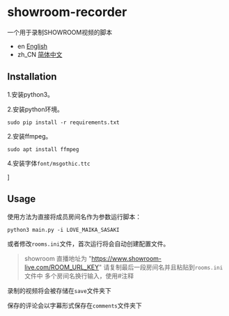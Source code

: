 # showroom-recorder
一个用于录制SHOWROOM视频的脚本

- en [English](README.md)
- zh_CN [简体中文](README.zh_CN.md)

## Installation
1.安装python3。

2.安装python环境。

```
sudo pip install -r requirements.txt
```

2.安装ffmpeg。

```
sudo apt install ffmpeg
```

4.安装字体`font/msgothic.ttc`

]
## Usage
使用方法为直接将成员房间名作为参数运行脚本：

```
python3 main.py -i LOVE_MAIKA_SASAKI
```
或者修改`rooms.ini`文件，首次运行将会自动创建配置文件。

> showroom 直播地址为 "https://www.showroom-live.com/ROOM_URL_KEY"
> 请复制最后一段房间名并且粘贴到`rooms.ini`文件中
> 多个房间名换行输入，使用#注释

录制的视频将会被存储在`save`文件夹下

保存的评论会以字幕形式保存在`comments`文件夹下


